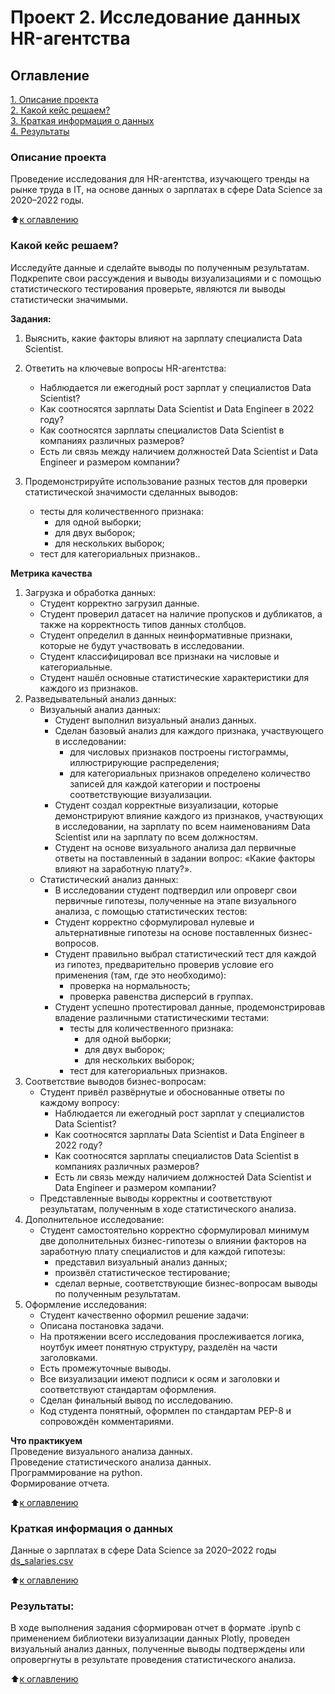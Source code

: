 # Проект 2. Исследование данных HR-агентства

## Оглавление  
[1. Описание проекта](README.md#Описание-проекта)  
[2. Какой кейс решаем?](README.md#Какой-кейс-решаем)  
[3. Краткая информация о данных](README.md#Краткая-информация-о-данных)  
[4. Результаты](README.md#Результаты)

### Описание проекта
Проведение исследования для HR-агентства, изучающего тренды на рынке труда в IT, на основе данных о зарплатах в сфере Data Science за 2020–2022 годы.

:arrow_up:[к оглавлению](README.md#Оглавление)


### Какой кейс решаем?    
Исследуйте данные и сделайте выводы по полученным результатам. Подкрепите свои рассуждения и выводы визуализациями и с помощью статистического тестирования проверьте, являются ли выводы статистически значимыми.

**Задания:**  
1. Выяснить, какие факторы влияют на зарплату специалиста Data Scientist.

2. Ответить на ключевые вопросы HR-агентства:
    - Наблюдается ли ежегодный рост зарплат у специалистов Data Scientist?
    - Как соотносятся зарплаты Data Scientist и Data Engineer в 2022 году?
    - Как соотносятся зарплаты специалистов Data Scientist в компаниях различных размеров?
    - Есть ли связь между наличием должностей Data Scientist и Data Engineer и размером компании?

3. Продемонстрируйте использование разных тестов для проверки статистической значимости сделанных выводов:
    - тесты для количественного признака:
        - для одной выборки;
        - для двух выборок;
        - для нескольких выборок;
    - тест для категориальных признаков..

**Метрика качества**  
1. Загрузка и обработка данных:
    - Студент корректно загрузил данные.
    - Студент проверил датасет на наличие пропусков и дубликатов, а также на корректность типов данных столбцов.
    - Студент определил в данных неинформативные признаки, которые не будут участвовать в исследовании.
    - Студент классифицировал все признаки на числовые и категориальные.
    - Студент нашёл основные статистические характеристики для каждого из признаков.
2. Разведывательный анализ данных:  
    - Визуальный анализ данных:  
        - Студент выполнил визуальный анализ данных.
        - Сделан базовый анализ для каждого признака, участвующего в исследовании:
            - для числовых признаков построены гистограммы, иллюстрирующие распределения;
            - для категориальных признаков определено количество записей для каждой категории и построены соответствующие визуализации.
        - Студент создал корректные визуализации, которые демонстрируют влияние каждого из признаков, участвующих в исследовании, на зарплату по всем наименованиям Data Scientist или на зарплату по всем должностям.
        - Студент на основе визуального анализа дал первичные ответы на поставленный в задании вопрос: «Какие факторы влияют на заработную плату?».   
    - Статистический анализ данных:  
        - В исследовании студент подтвердил или опроверг свои первичные гипотезы, полученные на этапе визуального анализа, с помощью статистических тестов:
        - Студент корректно сформулировал нулевые и альтернативные гипотезы на основе поставленных бизнес-вопросов.
        - Студент правильно выбрал статистический тест для каждой из гипотез, предварительно проверив условие его применения (там, где это необходимо):
            - проверка на нормальность;
            - проверка равенства дисперсий в группах.
        - Студент успешно протестировал данные, продемонстрировав владение различными статистическими тестами:
            - тесты для количественного признака:
                - для одной выборки;
                - для двух выборок;
                - для нескольких выборок;
            - тест для категориальных признаков.  
3. Соответствие выводов бизнес-вопросам:  
    - Студент привёл развёрнутые и обоснованные ответы по каждому вопросу:
        - Наблюдается ли ежегодный рост зарплат у специалистов Data Scientist?
        - Как соотносятся зарплаты Data Scientist и Data Engineer в 2022 году?
        - Как соотносятся зарплаты специалистов Data Scientist в компаниях различных размеров?
        - Есть ли связь между наличием должностей Data Scientist и Data Engineer и размером компании?
    - Представленные выводы корректны и соответствуют результатам, полученным в ходе статистического анализа.
4. Дополнительное исследование:
    - Студент самостоятельно корректно сформулировал минимум две дополнительных бизнес-гипотезы о влиянии факторов на заработную плату специалистов и для каждой гипотезы:
        - представил визуальный анализ данных;
        - произвёл статистическое тестирование;
        - сделал верные, соответствующие бизнес-вопросам выводы по полученным результатам.
5. Оформление исследования:
    - Студент качественно оформил решение задачи:
    - Описана постановка задачи.
    - На протяжении всего исследования прослеживается логика, ноутбук имеет понятную структуру, разделён на части заголовками.
    - Есть промежуточные выводы.
    - Все визуализации имеют подписи к осям и заголовки и соответствуют стандартам оформления.
    - Сделан финальный вывод по исследованию.
    - Код студента понятный, оформлен по стандартам PEP-8 и сопровождён комментариями.

**Что практикуем**  
Проведение визуального анализа данных.  
Проведение статистического анализа данных.  
Программирование на python.  
Формирование отчета.

:arrow_up:[к оглавлению](README.md#Оглавление)

### Краткая информация о данных
Данные о зарплатах в сфере Data Science за 2020–2022 годы 
[ds_salaries.csv](https://lms.skillfactory.ru/asset-v1:SkillFactory+DST-3.0+28FEB2021+type@asset+block@ds_salaries.zip)
  
:arrow_up:[к оглавлению](README.md#Оглавление)

### Результаты:  
В ходе выполнения задания сформирован отчет в формате .ipynb с применением библиотеки визуализации данных Plotly, проведен визуальный анализ данных, полученные выводы подтверждены или опровергнуты в результате проведения статистического анализа.

:arrow_up:[к оглавлению](README.md#Оглавление)